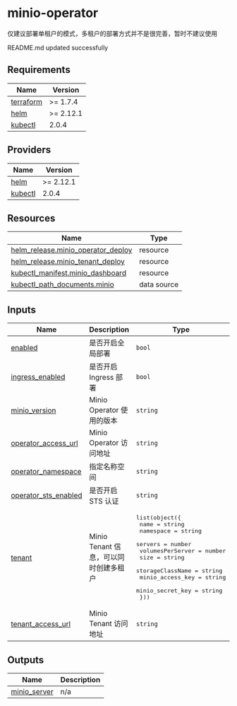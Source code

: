 # minio-operator
仅建议部署单租户的模式，多租户的部署方式并不是很完善，暂时不建议使用

<!-- BEGINNING OF PRE-COMMIT-TERRAFORM DOCS HOOK -->
README.md updated successfully
<!-- END OF PRE-COMMIT-TERRAFORM DOCS HOOK -->

<!-- BEGIN_TF_DOCS -->


## Requirements

| Name | Version |
|------|---------|
| <a name="requirement_terraform"></a> [terraform](#requirement\_terraform) | >= 1.7.4 |
| <a name="requirement_helm"></a> [helm](#requirement\_helm) | >= 2.12.1 |
| <a name="requirement_kubectl"></a> [kubectl](#requirement\_kubectl) | 2.0.4 |
## Providers

| Name | Version |
|------|---------|
| <a name="provider_helm"></a> [helm](#provider\_helm) | >= 2.12.1 |
| <a name="provider_kubectl"></a> [kubectl](#provider\_kubectl) | 2.0.4 |

## Resources

| Name | Type |
|------|------|
| [helm_release.minio_operator_deploy](https://registry.terraform.io/providers/hashicorp/helm/latest/docs/resources/release) | resource |
| [helm_release.minio_tenant_deploy](https://registry.terraform.io/providers/hashicorp/helm/latest/docs/resources/release) | resource |
| [kubectl_manifest.minio_dashboard](https://registry.terraform.io/providers/alekc/kubectl/2.0.4/docs/resources/manifest) | resource |
| [kubectl_path_documents.minio](https://registry.terraform.io/providers/alekc/kubectl/2.0.4/docs/data-sources/path_documents) | data source |
## Inputs

| Name | Description | Type | Default | Required |
|------|-------------|------|---------|:--------:|
| <a name="input_enabled"></a> [enabled](#input\_enabled) | 是否开启全局部署 | `bool` | `true` | no |
| <a name="input_ingress_enabled"></a> [ingress\_enabled](#input\_ingress\_enabled) | 是否开启 Ingress 部署 | `bool` | `false` | no |
| <a name="input_minio_version"></a> [minio\_version](#input\_minio\_version) | Minio Operator 使用的版本 | `string` | `"5.0.14"` | no |
| <a name="input_operator_access_url"></a> [operator\_access\_url](#input\_operator\_access\_url) | Minio Operator 访问地址 | `string` | `"minio-operator.example.com"` | no |
| <a name="input_operator_namespace"></a> [operator\_namespace](#input\_operator\_namespace) | 指定名称空间 | `string` | `"minio-operator"` | no |
| <a name="input_operator_sts_enabled"></a> [operator\_sts\_enabled](#input\_operator\_sts\_enabled) | 是否开启 STS 认证 | `string` | `"off"` | no |
| <a name="input_tenant"></a> [tenant](#input\_tenant) | Minio Tenant 信息，可以同时创建多租户 | <pre>list(object({<br>    name             = string<br>    namespace        = string<br>    servers          = number<br>    volumesPerServer = number<br>    size             = string<br>    storageClassName = string<br>    minio_access_key = string<br>    minio_secret_key = string<br>  }))</pre> | `[]` | no |
| <a name="input_tenant_access_url"></a> [tenant\_access\_url](#input\_tenant\_access\_url) | Minio Tenant 访问地址 | `string` | `"example.com"` | no |
## Outputs

| Name | Description |
|------|-------------|
| <a name="output_minio_server"></a> [minio\_server](#output\_minio\_server) | n/a |
<!-- END_TF_DOCS -->
